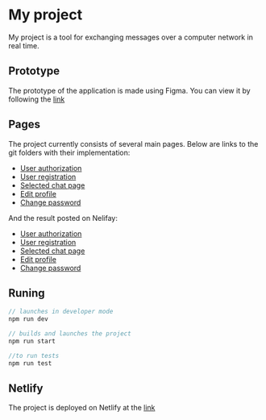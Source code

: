 # My project

My project is a tool for exchanging messages over a computer network in real time.

## Prototype

The prototype of the application is made using Figma.
You can view it by following the [link](https://www.figma.com/design/RC8oqsy8WuMJ5G4etzYgNd/%D0%9C%D0%B0%D0%BA%D0%B5%D1%82?node-id=15-78&node-type=frame&t=wS1p6AUJI3YXtMVE-0)

## Pages

The project currently consists of several main pages. Below are links to the git folders with their implementation:

* [User authorization](https://github.com/bur-lis/middle.messenger.praktikum.yandex/tree/sprint_4/src/pages/authorization)
* [User registration](https://github.com/bur-lis/middle.messenger.praktikum.yandex/tree/sprint_4/src/pages/register)
* [Selected chat page](https://github.com/bur-lis/middle.messenger.praktikum.yandex/tree/sprint_4/src/pages/chat)
* [Edit profile](https://github.com/bur-lis/middle.messenger.praktikum.yandex/tree/sprint_4/src/pages/profile)
* [Change password](https://github.com/bur-lis/middle.messenger.praktikum.yandex/tree/sprint_4/src/pages/change_password)

And the result posted on Nelifay:
* [User authorization](https://gleaming-pixie-8d9ada.netlify.app)
* [User registration](https://gleaming-pixie-8d9ada.netlify.app/sign-up)
* [Selected chat page](https://gleaming-pixie-8d9ada.netlify.app/messenger)
* [Edit profile](https://gleaming-pixie-8d9ada.netlify.app/settings)
* [Change password](https://gleaming-pixie-8d9ada.netlify.app/change_password)
## Runing

```js
// launches in developer mode
npm run dev

// builds and launches the project
npm run start

//to run tests
npm run test
```

## Netlify


The project is deployed on Netlify at the [link](https://app.netlify.com/sites/gleaming-pixie-8d9ada/overview)

 
